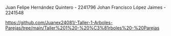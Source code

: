 Juan Felipe Hernández Quintero - 2241796
Johan Francisco López Jaimes - 2241548

https://github.com/Juanex24081/-Taller-1-Arboles-Parejas/tree/main/Taller%201%20-%20%C3%81rboles%20-%20Parejas